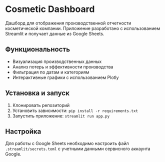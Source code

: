 # Cosmetic Dashboard

Дашборд для отображения производственной отчетности косметической компании. Приложение разработано с использованием Streamlit и получает данные из Google Sheets.

## Функциональность

- Визуализация производственных данных
- Анализ потерь и эффективности производства
- Фильтрация по датам и категориям
- Интерактивные графики с использованием Plotly

## Установка и запуск

1. Клонировать репозиторий
2. Установить зависимости: `pip install -r requirements.txt`
3. Запустить приложение: `streamlit run app.py`

## Настройка

Для работы с Google Sheets необходимо настроить файл `.streamlit/secrets.toml` с учетными данными сервисного аккаунта Google. 